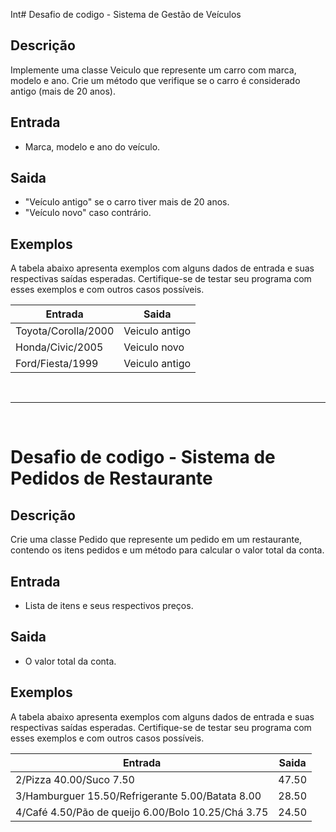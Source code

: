 Int# Desafio de codigo - Sistema de Gestão de Veículos

## Descrição
Implemente uma classe Veiculo que represente um carro com marca, modelo e ano. Crie um método que verifique se o carro é considerado antigo (mais de 20 anos).

## Entrada
- Marca, modelo e ano do veículo.

## Saida
- "Veículo antigo" se o carro tiver mais de 20 anos.
- "Veículo novo" caso contrário.

## Exemplos

A tabela abaixo apresenta exemplos com alguns dados de entrada e suas respectivas saídas esperadas. Certifique-se de testar seu programa com esses exemplos e com outros casos possíveis.

|Entrada|Saida|
|-------|-----|
|Toyota/Corolla/2000|Veiculo antigo|
|Honda/Civic/2005| Veiculo novo|
|Ford/Fiesta/1999| Veiculo antigo|

<br>

--------------------------------------------------------

<br>

# Desafio de codigo - Sistema de Pedidos de Restaurante

## Descrição
Crie uma classe Pedido que represente um pedido em um restaurante, contendo os itens pedidos e um método para calcular o valor total da conta.

## Entrada
- Lista de itens e seus respectivos preços.

## Saida
- O valor total da conta.

## Exemplos
A tabela abaixo apresenta exemplos com alguns dados de entrada e suas respectivas saídas esperadas. Certifique-se de testar seu programa com esses exemplos e com outros casos possíveis.

|Entrada|Saida|
|-------|-----|
|2/Pizza 40.00/Suco 7.50| 47.50|
|3/Hamburguer 15.50/Refrigerante 5.00/Batata 8.00|28.50|
|4/Café 4.50/Pão de queijo 6.00/Bolo 10.25/Chá 3.75|24.50|